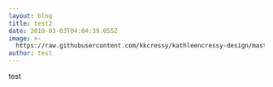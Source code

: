 ```yaml
---
layout: blog
title: test2
date: 2019-03-03T04:04:39.055Z
image: >-
  https://raw.githubusercontent.com/kkcressy/kathleencressy-design/master/assets/images/placeholder-1.jpg
author: test
---
```

test
